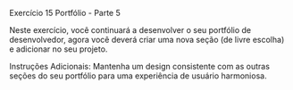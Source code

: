 Exercício 15 Portfólio - Parte 5

Neste exercício, você continuará a desenvolver o seu portfólio de desenvolvedor, agora você deverá criar uma nova seção (de livre escolha) e adicionar no seu projeto.

Instruções Adicionais:
Mantenha um design consistente com as outras seções do seu portfólio para uma experiência de usuário harmoniosa.